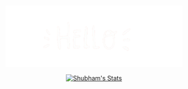 <p align="center"><img width="80%" alt="Greetings!" src="./images/hello.gif" /></p>

<p align="center">
  <a href="https://github.com/stormtorm" class="rich-diff-level-one">
    <img src="https://github-readme-stats.vercel.app/api?username=stormtorm&title_color=FAAFBA&text_color=777&count_private=true&show_icons=true&icon_color=E75480&border_radius=20px&border_color=FAAFBA&" alt="Shubham's Stats" >
  </a>
</p>

<!--
**STORMTORM/STORMTORM** is a ✨ _special_ ✨ repository because its `README.md` (this file) appears on your GitHub profile.

Here are some ideas to get you started:

- 🔭 I’m currently working on ...
- 🌱 I’m currently learning ...
- 👯 I’m looking to collaborate on ...
- 🤔 I’m looking for help with ...
- 💬 Ask me about ...
- 📫 How to reach me: ...
- 😄 Pronouns: ...
- ⚡ Fun fact: ...
-->
